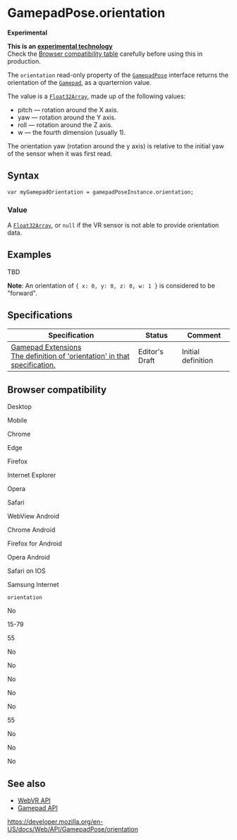 GamepadPose.orientation
=======================

**Experimental**

**This is an [experimental technology](https://developer.mozilla.org/en-US/docs/MDN/Guidelines/Conventions_definitions#experimental)**  
Check the [Browser compatibility table](#browser_compatibility) carefully before using this in production.

The `orientation` read-only property of the [`GamepadPose`](../gamepadpose) interface returns the orientation of the [`Gamepad`](../gamepad), as a quarternion value.

The value is a [`Float32Array`](https://developer.mozilla.org/en-US/docs/Web/JavaScript/Reference/Global_Objects/Float32Array), made up of the following values:

-   pitch — rotation around the X axis.
-   yaw — rotation around the Y axis.
-   roll — rotation around the Z axis.
-   w — the fourth dimension (usually 1).

The orientation yaw (rotation around the y axis) is relative to the initial yaw of the sensor when it was first read.

Syntax
------

    var myGamepadOrientation = gamepadPoseInstance.orientation;

### Value

A [`Float32Array`](https://developer.mozilla.org/en-US/docs/Web/JavaScript/Reference/Global_Objects/Float32Array), or `null` if the VR sensor is not able to provide orientation data.

Examples
--------

TBD

**Note**: An orientation of `{ x: 0, y: 0, z: 0, w: 1 }` is considered to be "forward".

Specifications
--------------

<table><thead><tr class="header"><th>Specification</th><th>Status</th><th>Comment</th></tr></thead><tbody><tr class="odd"><td><a href="https://w3c.github.io/gamepad/extensions.html#dom-gamepadpose-orientation">Gamepad Extensions<br />
<span class="small">The definition of 'orientation' in that specification.</span></a></td><td><span class="spec-ed">Editor's Draft</span></td><td>Initial definition</td></tr></tbody></table>

Browser compatibility
---------------------

Desktop

Mobile

Chrome

Edge

Firefox

Internet Explorer

Opera

Safari

WebView Android

Chrome Android

Firefox for Android

Opera Android

Safari on IOS

Samsung Internet

`orientation`

No

15-79

55

No

No

No

No

No

55

No

No

No

See also
--------

-   [WebVR API](../webvr_api)
-   [Gamepad API](../gamepad_api)

<a href="https://developer.mozilla.org/en-US/docs/Web/API/GamepadPose/orientation" class="_attribution-link">https://developer.mozilla.org/en-US/docs/Web/API/GamepadPose/orientation</a>
